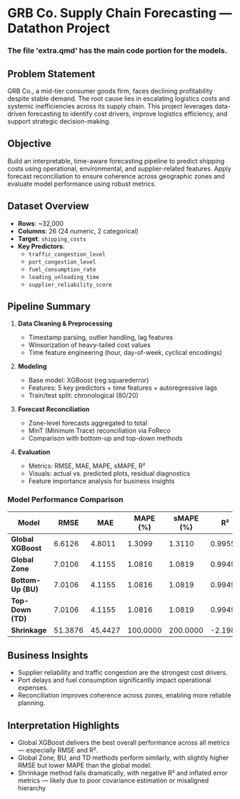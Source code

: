 # GRB Co. Supply Chain Forecasting — Datathon Project

### The file 'extra.qmd' has the main code portion for the models.
## Problem Statement
GRB Co., a mid-tier consumer goods firm, faces declining profitability despite stable demand. The root cause lies in escalating logistics costs and systemic inefficiencies across its supply chain. This project leverages data-driven forecasting to identify cost drivers, improve logistics efficiency, and support strategic decision-making.

## Objective
Build an interpretable, time-aware forecasting pipeline to predict shipping costs using operational, environmental, and supplier-related features. Apply forecast reconciliation to ensure coherence across geographic zones and evaluate model performance using robust metrics.

## Dataset Overview
- **Rows**: ~32,000
- **Columns**: 26 (24 numeric, 2 categorical)
- **Target**: `shipping_costs`
- **Key Predictors**:
  - `traffic_congestion_level`
  - `port_congestion_level`
  - `fuel_consumption_rate`
  - `loading_unloading_time`
  - `supplier_reliability_score`

## Pipeline Summary
1. **Data Cleaning & Preprocessing**
   - Timestamp parsing, outlier handling, lag features
   - Winsorization of heavy-tailed cost values
   - Time feature engineering (hour, day-of-week, cyclical encodings)

2. **Modeling**
   - Base model: XGBoost (reg:squarederror)
   - Features: 5 key predictors + time features + autoregressive lags
   - Train/test split: chronological (80/20)

3. **Forecast Reconciliation**
   - Zone-level forecasts aggregated to total
   - MinT (Minimum Trace) reconciliation via FoReco
   - Comparison with bottom-up and top-down methods

4. **Evaluation**
   - Metrics: RMSE, MAE, MAPE, sMAPE, R²
   - Visuals: actual vs. predicted plots, residual diagnostics
   - Feature importance analysis for business insights

### Model Performance Comparison

| Model            | RMSE      | MAE       | MAPE (%) | sMAPE (%) | R²        |
|------------------|-----------|-----------|-----------|-----------|------------|
| **Global XGBoost** | 6.6126    | 4.8011    | 1.3099    | 1.3110    | 0.9955     |
| **Global Zone**    | 7.0106    | 4.1155    | 1.0816    | 1.0819    | 0.9949     |
| **Bottom-Up (BU)** | 7.0106    | 4.1155    | 1.0816    | 1.0819    | 0.9949     |
| **Top-Down (TD)**  | 7.0106    | 4.1155    | 1.0816    | 1.0819    | 0.9949     |
| **Shrinkage**      | 51.3876   | 45.4427   | 100.0000  | 200.0000  | -2.1983    |


## Business Insights
- Supplier reliability and traffic congestion are the strongest cost drivers.
- Port delays and fuel consumption significantly impact operational expenses.
- Reconciliation improves coherence across zones, enabling more reliable planning.

## Interpretation Highlights
- Global XGBoost delivers the best overall performance across all metrics — especially RMSE and R².
- Global Zone, BU, and TD methods perform similarly, with slightly higher RMSE but lower MAPE than the global model.
- Shrinkage method fails dramatically, with negative R² and inflated error metrics — likely due to poor covariance estimation or misaligned hierarchy
